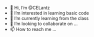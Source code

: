 - 👋 Hi, I’m @CELantz
- 👀 I’m interested in learning basic code
- 🌱 I’m currently learning from the class
- 💞️ I’m looking to collaborate on ...
- 📫 How to reach me ...

<!---
CELantz/CELantz is a ✨ special ✨ repository because its `README.md` (this file) appears on your GitHub profile.
You can click the Preview link to take a look at your changes.
--->
